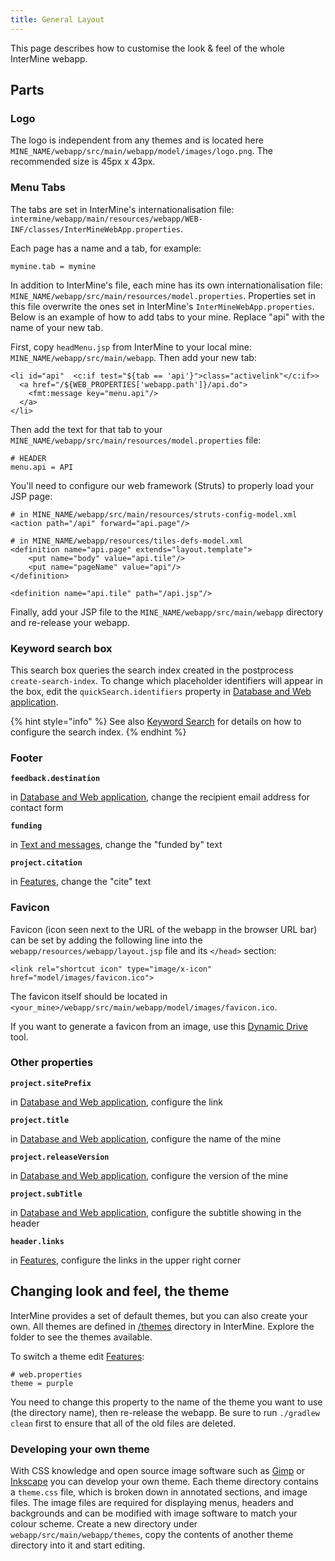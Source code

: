 ```yaml
---
title: General Layout
---
```


This page describes how to customise the look & feel of the whole InterMine webapp.

## Parts

### Logo

The logo is independent from any themes and is located here `MINE_NAME/webapp/src/main/webapp/model/images/logo.png`. The recommended size is 45px x 43px.

### Menu Tabs

The tabs are set in InterMine's internationalisation file: `intermine/webapp/main/resources/webapp/WEB-INF/classes/InterMineWebApp.properties`.

Each page has a name and a tab, for example:

```text
mymine.tab = mymine
```

In addition to InterMine's file, each mine has its own internationalisation file: `MINE_NAME/webapp/src/main/resources/model.properties`. Properties set in this file overwrite the ones set in InterMine's `InterMineWebApp.properties`. Below is an example of how to add tabs to your mine. Replace "api" with the name of your new tab.

First, copy `headMenu.jsp` from InterMine to your local mine: `MINE_NAME/webapp/src/main/webapp`. Then add your new tab:

```text
<li id="api"  <c:if test="${tab == 'api'}">class="activelink"</c:if>>
  <a href="/${WEB_PROPERTIES['webapp.path']}/api.do">
    <fmt:message key="menu.api"/>
  </a>
</li>
```

Then add the text for that tab to your `MINE_NAME/webapp/src/main/resources/model.properties` file:

```text
# HEADER
menu.api = API
```

You'll need to configure our web framework \(Struts\) to properly load your JSP page:

```markup
# in MINE_NAME/webapp/src/main/resources/struts-config-model.xml
<action path="/api" forward="api.page"/>

# in MINE_NAME/webapp/resources/tiles-defs-model.xml
<definition name="api.page" extends="layout.template">
    <put name="body" value="api.tile"/>
    <put name="pageName" value="api"/>
</definition>

<definition name="api.tile" path="/api.jsp"/>
```

Finally, add your JSP file to the `MINE_NAME/webapp/src/main/webapp` directory and re-release your webapp.

### Keyword search box

This search box queries the search index created in the postprocess `create-search-index`. To change which placeholder identifiers will appear in the box, edit the `quickSearch.identifiers` property in [Database and Web application](../properties/intermine-properties.md).

{% hint style="info" %}
See also [Keyword Search](../keyword-search/index.md) for details on how to configure the search index. 
{% endhint %}

### Footer

**`feedback.destination`**

in [Database and Web application](../properties/intermine-properties.md), change the recipient email address for contact form

**`funding`**

in [Text and messages](../properties/model-properties.md), change the "funded by" text

**`project.citation`**

in [Features](../properties/web-properties.md), change the "cite" text

### Favicon

Favicon \(icon seen next to the URL of the webapp in the browser URL bar\) can be set by adding the following line into the `webapp/resources/webapp/layout.jsp` file and its `</head>` section:

```markup
<link rel="shortcut icon" type="image/x-icon" href="model/images/favicon.ico">
```

The favicon itself should be located in `<your_mine>/webapp/src/main/webapp/model/images/favicon.ico`.

If you want to generate a favicon from an image, use this [Dynamic Drive](http://tools.dynamicdrive.com/favicon/) tool.

### Other properties

**`project.sitePrefix`**

in [Database and Web application](../properties/intermine-properties.md), configure the link

**`project.title`**

in [Database and Web application](../properties/intermine-properties.md), configure the name of the mine

**`project.releaseVersion`**

in [Database and Web application](../properties/intermine-properties.md), configure the version of the mine

**`project.subTitle`**

in [Database and Web application](../properties/intermine-properties.md), configure the subtitle showing in the header

**`header.links`**

in [Features](../properties/web-properties.md), configure the links in the upper right corner

## Changing look and feel, the theme

InterMine provides a set of default themes, but you can also create your own. All themes are defined in [/themes](https://github.com/intermine/intermine/tree/dev/intermine/webapp/src/main/webapp/themes) directory in InterMine. Explore the folder to see the themes available.

To switch a theme edit [Features](../properties/web-properties.md):

```text
# web.properties
theme = purple
```

You need to change this property to the name of the theme you want to use \(the directory name\), then re-release the webapp. Be sure to run `./gradlew clean` first to ensure that all of the old files are deleted.

### Developing your own theme

With CSS knowledge and open source image software such as [Gimp](http://www.gimp.org) or [Inkscape](http://www.inkscape.org) you can develop your own theme. Each theme directory contains a `theme.css` file, which is broken down in annotated sections, and image files. The image files are required for displaying menus, headers and backgrounds and can be modified with image software to match your colour scheme. Create a new directory under `webapp/src/main/webapp/themes`, copy the contents of another theme directory into it and start editing.
